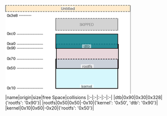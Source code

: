![memory map diagram](test_generate_doc_example_collisions_cropped.png)
|name|origin|size|free Space|collisions
|:-|:-|:-|:-|:-|
|<span style='color:(68, 184, 89, 242)'>dtb</span>|0x90|0x30|0x328|{'rootfs': '0x90'}|
|<span style='color:(182, 178, 250, 149)'>rootfs</span>|0x50|0x50|-0x10|{'kernel': '0x50', 'dtb': '0x90'}|
|<span style='color:(30, 179, 136, 230)'>kernel</span>|0x10|0x60|-0x20|{'rootfs': '0x50'}|
